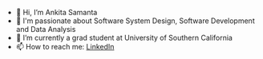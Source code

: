 - 👋 Hi, I’m Ankita Samanta
- 👀 I'm passionate about Software System Design, Software Development and Data Analysis
- 🌱 I’m currently a grad student at University of Southern California
- 📫 How to reach me: [LinkedIn](https://www.linkedin.com/in/ankita-samanta/)

<!---
as2407/as2407 is a ✨ special ✨ repository because its `README.md` (this file) appears on your GitHub profile.
You can click the Preview link to take a look at your changes.
--->
